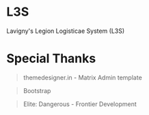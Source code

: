# L3S
Lavigny's Legion Logisticae System (L3S)

# Special Thanks
> themedesigner.in - Matrix Admin template

> Bootstrap

> Elite: Dangerous - Frontier Development
